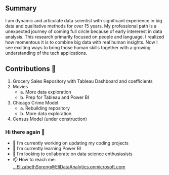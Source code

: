 
## Summary

I am dynamic and articulate data scientist with significant experience in big data and qualitative methods for over 15 years.  My professional path is a unexpected journey of coming full circle because of early intererest in data analysis. This research primarily focused on people and language.  I realized how momentous it is to combine big data with real human insights. Now I  see exciting ways to bring those  human skills together with a growing  understanding of the tech applications. 

## Contributions 🙌
 1. Grocery Sales Repository with Tableau Dashboard and coefficients
 2. Movies 
    - a. More data exploration
    - b. Prep for Tableau and Power BI
3. Chicago Crime Model
     - a. Rebuilding repository
      - b. More data exploration
4. Census Model (under construction)





### Hi there again 👋

- 🔭 I’m currently working on updating my coding projects
- 🌱 I’m currently learning Power BI
- 👯 I’m looking to collaborate on data science enthusiasists
- 📫 How to reach me: ...ElizabethSpreng@EliDataAnalytics.onmicrosoft.com



<!--
**Elispreng/Elispreng** is a ✨ _special_ ✨ repository because its `README.md` (this file) appears on your GitHub profile.

Here are some ideas to get you started:

- 🔭 I’m currently working on uodating my coding projects
- 🌱 I’m currently learning Power BI
- 👯 I’m looking to collaborate on data science enthusiasists
- 🤔 I’m looking for help with ...
- 💬 Ask me about ...
- 📫 How to reach me: ...
- 😄 Pronouns: ...
- ⚡ Fun fact: ...
-->
